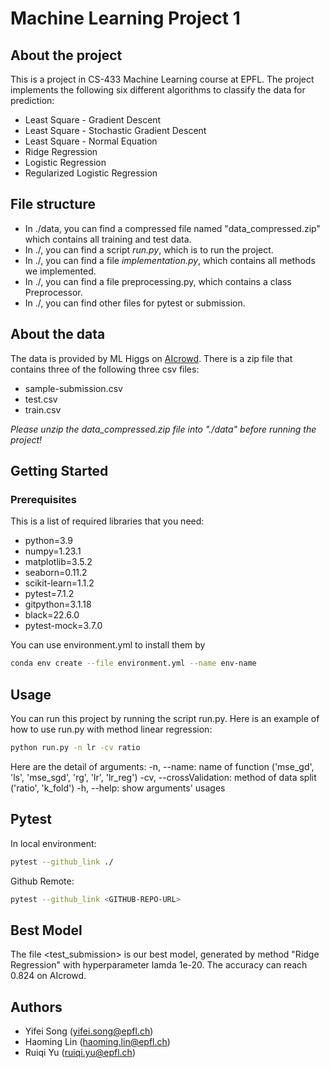 # Machine Learning Project 1
## About the project
This is a project in CS-433 Machine Learning course at EPFL. The project implements the following six different algorithms to classify the data for prediction:
- Least Square - Gradient Descent
- Least Square - Stochastic Gradient Descent
- Least Square - Normal Equation
- Ridge Regression
- Logistic Regression
- Regularized Logistic Regression

## File structure
- In ./data, you can find a compressed file named "data_compressed.zip" which contains all training and test data.
- In ./, you can find a script *run.py*, which is to run the project.
- In ./, you can find a file *implementation.py*, which contains all methods we implemented.
- In ./, you can find a file preprocessing.py, which contains a class Preprocessor.
- In ./, you can find other files for pytest or submission.

## About the data
The data is provided by ML Higgs on [AIcrowd](https://www.aicrowd.com/challenges/epfl-machine-learning-higgs/dataset_files).
There is a zip file that contains three of the following three csv files:
- sample-submission.csv
- test.csv
- train.csv

*Please unzip the data_compressed.zip file into "./data" before running the project!*

## Getting Started
### Prerequisites
This is a list of required libraries that you need:
  - python=3.9
  - numpy=1.23.1
  - matplotlib=3.5.2
  - seaborn=0.11.2
  - scikit-learn=1.1.2
  - pytest=7.1.2
  - gitpython=3.1.18
  - black=22.6.0
  - pytest-mock=3.7.0

You can use environment.yml to install them by
```sh
conda env create --file environment.yml --name env-name
```

## Usage
You can run this project by running the script run.py.
Here is an example of how to use run.py with method linear regression:
```sh
python run.py -n lr -cv ratio
```

Here are the detail of arguments:
    -n, --name: name of function ('mse_gd', 'ls', 'mse_sgd', 'rg', 'lr', 'lr_reg')
    -cv, --crossValidation: method of data split ('ratio', 'k_fold')
    -h, --help: show arguments' usages

## Pytest 
In local environment:
```sh
pytest --github_link ./
```
Github Remote:
```sh
pytest --github_link <GITHUB-REPO-URL>
```

## Best Model
The file <test_submission> is our best model, generated by method "Ridge Regression" with hyperparameter lamda 1e-20.
The accuracy can reach 0.824 on AIcrowd.

## Authors
- Yifei Song (yifei.song@epfl.ch)
- Haoming Lin (haoming.lin@epfl.ch)
- Ruiqi Yu (ruiqi.yu@epfl.ch)